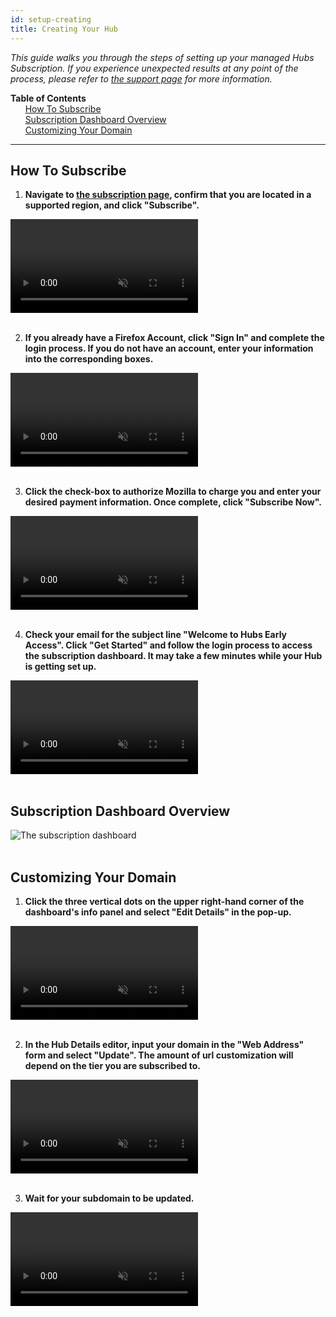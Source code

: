 ```yaml
---
id: setup-creating
title: Creating Your Hub
---
```


_This guide walks you through the steps of setting up your managed Hubs Subscription. If you experience unexpected results at any point of the process, please refer to [the support page](./setup-support.html) for more information._

**Table of Contents**\
&nbsp;&nbsp;&nbsp;&nbsp;&nbsp;&nbsp;[How To Subscribe](#how-to-subscribe)\
&nbsp;&nbsp;&nbsp;&nbsp;&nbsp;&nbsp;[Subscription Dashboard Overview](#supported-regions-and-currencies)\
&nbsp;&nbsp;&nbsp;&nbsp;&nbsp;&nbsp;[Customizing Your Domain](#supported-regions-and-currencies)

---

## How To Subscribe

1. **Navigate to [the subscription page](https://hubs.mozilla.com/#subscribe), confirm that you are located in a supported region, and click "Subscribe".**

<video autoplay loop muted controls >
  <source src="img/click-subscribe.mp4" type="video/mp4">
  <img src="img/intro-hubs-scene-browser-min.jpeg" alt="Screenshot of the Scene Browser">
  Your browser does not support HTML5 video.
</video>
<br/><br/>

2. **If you already have a Firefox Account, click "Sign In" and complete the login process. If you do not have an account, enter your information into the corresponding boxes.**

<video autoplay loop muted controls >
  <source src="img/enter-email.mp4" type="video/mp4">
  <img src="img/intro-hubs-scene-browser-min.jpeg" alt="Screenshot of the Scene Browser">
  Your browser does not support HTML5 video.
</video>
<br/><br/>

3. **Click the check-box to authorize Mozilla to charge you and enter your desired payment information. Once complete, click "Subscribe Now".**

<video autoplay loop muted controls >
  <source src="img/enter-payment.mp4" type="video/mp4">
  <img src="img/intro-hubs-scene-browser-min.jpeg" alt="Screenshot of the Scene Browser">
  Your browser does not support HTML5 video.
</video>
<br/><br/>

4. **Check your email for the subject line "Welcome to Hubs Early Access". Click "Get Started" and follow the login process to access the subscription dashboard. It may take a few minutes while your Hub is getting set up.**

<video autoplay loop muted controls >
  <source src="img/access-dashboard.mp4" type="video/mp4">
  <img src="img/intro-hubs-scene-browser-min.jpeg" alt="Screenshot of the Scene Browser">
  Your browser does not support HTML5 video.
</video>
<br/><br/>

## Subscription Dashboard Overview

<img src="img/dashoverview.png" alt="The subscription dashboard">
<br/><br/>

## Customizing Your Domain

1. **Click the three vertical dots on the upper right-hand corner of the dashboard's info panel and select "Edit Details" in the pop-up.**

<video autoplay loop muted controls >
  <source src="img/open-domain-editor.mp4" type="video/mp4">
  <img src="img/intro-hubs-scene-browser-min.jpeg" alt="Screenshot of the Scene Browser">
  Your browser does not support HTML5 video.
</video>
<br/><br/>

2. **In the Hub Details editor, input your domain in the "Web Address" form and select "Update". The amount of url customization will depend on the tier you are subscribed to.**

<video autoplay loop muted controls >
  <source src="img/update-domain.mp4" type="video/mp4">
  <img src="img/intro-hubs-scene-browser-min.jpeg" alt="Screenshot of the Scene Browser">
  Your browser does not support HTML5 video.
</video>
<br/><br/>

3. **Wait for your subdomain to be updated.**

<video autoplay loop muted controls >
  <source src="img/wait-for-subdomain.mp4" type="video/mp4">
  <img src="img/intro-hubs-scene-browser-min.jpeg" alt="Screenshot of the Scene Browser">
  Your browser does not support HTML5 video.
</video>
<br/><br/>

